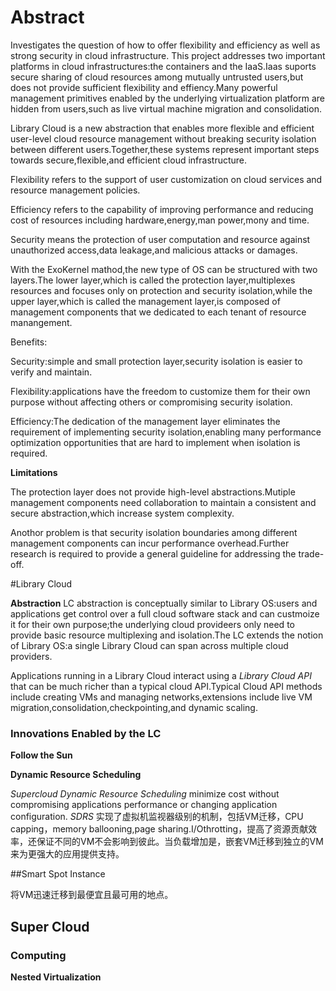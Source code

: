 # Abstract

Investigates the question of how to offer flexibility and efficiency as well as strong security in cloud infrastructure. This project addresses two important platforms in cloud infrastructures:the containers and the IaaS.Iaas suports secure sharing of cloud resources among mutually untrusted users,but does not provide sufficient flexibility and effiency.Many powerful management primitives enabled by the underlying virtualization platform are hidden from users,such as live virtual machine migration and consolidation.

Library Cloud is a new abstraction that enables more flexible and efficient user-level cloud resource management without breaking security isolation between different users.Together,these systems represent important steps towards secure,flexible,and efficient cloud infrastructure.

Flexibility refers to the support of user customization on cloud services and resource management policies.

Efficiency refers to the capability of improving performance and reducing cost of resources including hardware,energy,man power,mony and time.

Security means the protection of user computation and resource against unauthorized access,data leakage,and malicious attacks or damages.

With  the ExoKernel mathod,the new type of OS can be structured with two layers.The lower layer,which is called the protection layer,multiplexes resources and focuses only on protection and security isolation,while the upper layer,which is called the management layer,is composed of management components that we dedicated to each tenant of resource manangement.

Benefits:

Security:simple and small protection layer,security isolation is easier to verify and maintain.

Flexibility:applications have the freedom to customize them for their own purpose without affecting others or compromising security isolation.

Efficiency:The dedication of the management layer eliminates the requirement of implementing security isolation,enabling many performance optimization opportunities that are hard to implement when isolation is required.

**Limitations**

The protection layer does not provide high-level abstractions.Mutiple management components need collaboration to maintain a consistent and secure abstraction,which increase system complexity.

Anothor problem is that security isolation boundaries among different management components can incur performance overhead.Further research is required to provide a general guideline for addressing the trade-off.

#Library Cloud

**Abstraction**
LC abstraction is conceptually similar to Library OS:users and applications get control over a full cloud software stack and can custmoize it for their own purpose;the underlying cloud provideers only need to provide basic resource multiplexing and isolation.The LC extends the notion of Library OS:a single Library Cloud can span across multiple cloud providers.

Applications running in a Library Cloud interact using a _Library Cloud API_ that can be much richer than a typical cloud API.Typical Cloud API methods include creating VMs and managing networks,extensions include live VM migration,consolidation,checkpointing,and dynamic scaling.
### Innovations Enabled by the LC
**Follow the Sun**

**Dynamic Resource Scheduling**

_Supercloud Dynamic Resource Scheduling_ minimize cost without compromising applications performance or changing application configuration.
_SDRS_ 
实现了虚拟机监视器级别的机制，包括VM迁移，CPU capping，memory ballooning,page sharing.I/Othrotting，提高了资源贡献效率，还保证不同的VM不会影响到彼此。当负载增加是，嵌套VM迁移到独立的VM来为更强大的应用提供支持。

##Smart Spot Instance

将VM迅速迁移到最便宜且最可用的地点。

## Super Cloud

### Computing

**Nested Virtualization**
